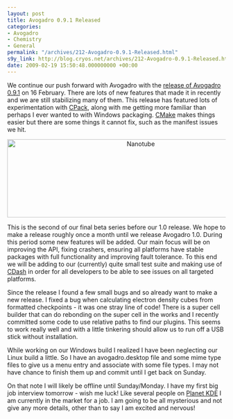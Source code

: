 ```yaml
---
layout: post
title: Avogadro 0.9.1 Released
categories:
- Avogadro
- Chemistry
- General
permalink: "/archives/212-Avogadro-0.9.1-Released.html"
s9y_link: http://blog.cryos.net/archives/212-Avogadro-0.9.1-Released.html
date: 2009-02-19 15:50:48.000000000 +00:00
---
```

<span><p>We continue our push forward with Avogadro with the <a href="http://avogadro.openmolecules.net/wiki/Avogadro_0.9.1">release of Avogadro 0.9.1</a> on 16 February. There are lots of new features that made it in recently and we are still stabilizing many of them. This release has featured lots of experimentation with <a href="http://www.cmake.org/Wiki/CMake:Packaging_With_CPack">CPack</a>, along with me getting more familiar than perhaps I ever wanted to with Windows packaging. <a href="http://www.cmake.org/">CMake</a> makes things easier but there are some things it cannot fix, such as the manifest issues we hit.</p>

<center><img src="http://blog.cryos.net/uploads/nanotube-small.png" width="600" height="180" alt="Nanotube" /></center>

<p>This is the second of our final beta series before our 1.0 release. We hope to make a release roughly once a month until we release Avogadro 1.0. During this period some new features will be added. Our main focus will be on improving the API, fixing crashers, ensuring all platforms have stable packages with full functionality and improving fault tolerance. To this end we will be adding to our (currently) quite small test suite and making use of <a href="http://www.cdash.org/">CDash</a> in order for all developers to be able to see issues on all targeted platforms.</p>

<p>Since the release I found a few small bugs and so already want to make a new release. I fixed a bug when calculating electron density cubes from formatted checkpoints - it was one stray line of code! There is a super cell builder that can do rebonding on the super cell in the works and I recently committed some code to use relative paths to find our plugins. This seems to work really well and with a little tinkering should allow us to run off a USB stick without installation.</p>

<p>While working on our Windows build I realized I have been neglecting our Linux build a little. So I have an avogadro.desktop file and some mime type files to give us a menu entry and associate with some file types. I may not have chance to finish them up and commit until I get back on Sunday.</p>

<p>On that note I will likely be offline until Sunday/Monday. I have my first big job interview tomorrow - wish me luck! Like several people on <a href="http://planetkde.org">Planet KDE</a> I am currently in the market for a job. I am going to be all mysterious and not give any more details, other than to say I am excited and nervous!</p></span>
